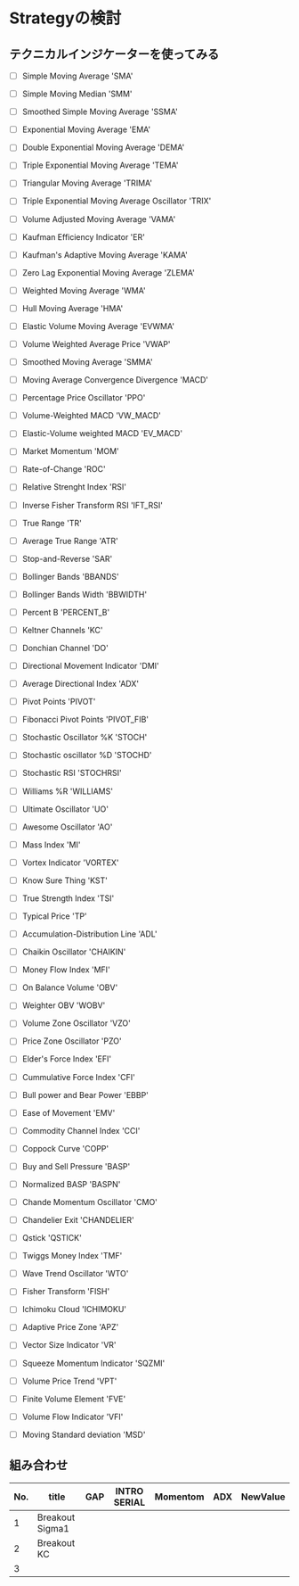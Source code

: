 

# Strategyの検討

## テクニカルインジケーターを使ってみる
- [ ] Simple Moving Average 'SMA'
- [ ] Simple Moving Median 'SMM'
- [ ] Smoothed Simple Moving Average 'SSMA'
- [ ] Exponential Moving Average 'EMA'
- [ ] Double Exponential Moving Average 'DEMA'
- [ ] Triple Exponential Moving Average 'TEMA'
- [ ] Triangular Moving Average 'TRIMA'
- [ ] Triple Exponential Moving Average Oscillator 'TRIX'
- [ ] Volume Adjusted Moving Average 'VAMA'
- [ ] Kaufman Efficiency Indicator 'ER'
- [ ] Kaufman's Adaptive Moving Average 'KAMA'
- [ ] Zero Lag Exponential Moving Average 'ZLEMA'
- [ ] Weighted Moving Average 'WMA'
- [ ] Hull Moving Average 'HMA'
- [ ] Elastic Volume Moving Average 'EVWMA'
- [ ] Volume Weighted Average Price 'VWAP'
- [ ] Smoothed Moving Average 'SMMA'
- [ ] Moving Average Convergence Divergence 'MACD'
- [ ] Percentage Price Oscillator 'PPO'
- [ ] Volume-Weighted MACD 'VW_MACD'
- [ ] Elastic-Volume weighted MACD 'EV_MACD'
- [ ] Market Momentum 'MOM'
- [ ] Rate-of-Change 'ROC'
- [ ] Relative Strenght Index 'RSI'
- [ ] Inverse Fisher Transform RSI 'IFT_RSI'
- [ ] True Range 'TR'
- [ ] Average True Range 'ATR'
- [ ] Stop-and-Reverse 'SAR'
- [ ] Bollinger Bands 'BBANDS'
- [ ] Bollinger Bands Width 'BBWIDTH'
- [ ] Percent B 'PERCENT_B'
- [ ] Keltner Channels 'KC'
- [ ] Donchian Channel 'DO'
- [ ] Directional Movement Indicator 'DMI'
- [ ] Average Directional Index 'ADX'
- [ ] Pivot Points 'PIVOT'
- [ ] Fibonacci Pivot Points 'PIVOT_FIB'
- [ ] Stochastic Oscillator %K 'STOCH'
- [ ] Stochastic oscillator %D 'STOCHD'
- [ ] Stochastic RSI 'STOCHRSI'
- [ ] Williams %R 'WILLIAMS'
- [ ] Ultimate Oscillator 'UO'
- [ ] Awesome Oscillator 'AO'
- [ ] Mass Index 'MI'
- [ ] Vortex Indicator 'VORTEX'
- [ ] Know Sure Thing 'KST'
- [ ] True Strength Index 'TSI'
- [ ] Typical Price 'TP'
- [ ] Accumulation-Distribution Line 'ADL'
- [ ] Chaikin Oscillator 'CHAIKIN'
- [ ] Money Flow Index 'MFI'
- [ ] On Balance Volume 'OBV'
- [ ] Weighter OBV 'WOBV'
- [ ] Volume Zone Oscillator 'VZO'
- [ ] Price Zone Oscillator 'PZO'
- [ ] Elder's Force Index 'EFI'
- [ ] Cummulative Force Index 'CFI'
- [ ] Bull power and Bear Power 'EBBP'
- [ ] Ease of Movement 'EMV'
- [ ] Commodity Channel Index 'CCI'
- [ ] Coppock Curve 'COPP'
- [ ] Buy and Sell Pressure 'BASP'
- [ ] Normalized BASP 'BASPN'
- [ ] Chande Momentum Oscillator 'CMO'
- [ ] Chandelier Exit 'CHANDELIER'
- [ ] Qstick 'QSTICK'
- [ ] Twiggs Money Index 'TMF'
- [ ] Wave Trend Oscillator 'WTO'
- [ ] Fisher Transform 'FISH'
- [ ] Ichimoku Cloud 'ICHIMOKU'
- [ ] Adaptive Price Zone 'APZ'
- [ ] Vector Size Indicator 'VR'
- [ ] Squeeze Momentum Indicator 'SQZMI'
- [ ] Volume Price Trend 'VPT'
- [ ] Finite Volume Element 'FVE'
- [ ] Volume Flow Indicator 'VFI'
- [ ] Moving Standard deviation 'MSD'
 
 

## 組み合わせ
|No.|title|GAP|INTRO SERIAL|Momentom|ADX|NewValue|
|---|---|---|---|---|---|---|
|1|Breakout Sigma1| | | | |
|2|Breakout KC| | | | |
|3| | | | | |

